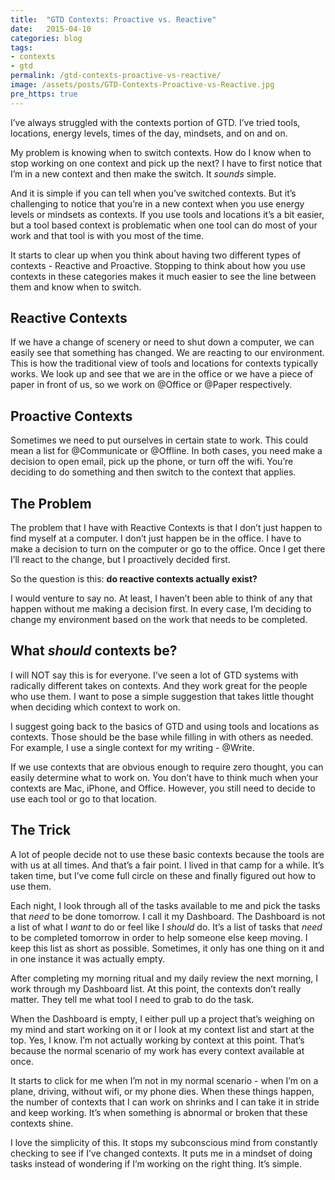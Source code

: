 ```yaml
---
title:  "GTD Contexts: Proactive vs. Reactive"
date:   2015-04-10
categories: blog
tags:
- contexts
- gtd
permalink: /gtd-contexts-proactive-vs-reactive/
image: /assets/posts/GTD-Contexts-Proactive-vs-Reactive.jpg
pre_https: true
---
```


I’ve always struggled with the contexts portion of GTD. I’ve tried tools, locations, energy levels, times of the day, mindsets, and on and on.

<!--more-->

My problem is knowing when to switch contexts. How do I know when to stop working on one context and pick up the next? I have to first notice that I’m in a new context and then make the switch. It _sounds_ simple.

And it is simple if you can tell when you’ve switched contexts. But it’s challenging to notice that you’re in a new context when you use energy levels or mindsets as contexts. If you use tools and locations it’s a bit easier, but a tool based context is problematic when one tool can do most of your work and that tool is with you most of the time.

It starts to clear up when you think about having two different types of contexts - Reactive and Proactive. Stopping to think about how you use contexts in these categories makes it much easier to see the line between them and know when to switch.

## Reactive Contexts

If we have a change of scenery or need to shut down a computer, we can easily see that something has changed. We are reacting to our environment. This is how the traditional view of tools and locations for contexts typically works. We look up and see that we are in the office or we have a piece of paper in front of us, so we work on @Office or @Paper respectively.

## Proactive Contexts

Sometimes we need to put ourselves in certain state to work. This could mean a list for @Communicate or @Offline. In both cases, you need make a decision to open email, pick up the phone, or turn off the wifi. You’re deciding to do something and then switch to the context that applies.

## The Problem

The problem that I have with Reactive Contexts is that I don’t just happen to find myself at a computer. I don’t just happen be in the office. I have to make a decision to turn on the computer or go to the office. Once I get there I’ll react to the change, but I proactively decided first.

So the question is this: **do reactive contexts actually exist?**

I would venture to say no. At least, I haven’t been able to think of any that happen without me making a decision first. In every case, I’m deciding to change my environment based on the work that needs to be completed.

## What _should_ contexts be?

I will NOT say this is for everyone. I’ve seen a lot of GTD systems with radically different takes on contexts. And they work great for the people who use them. I want to pose a simple suggestion that takes little thought when deciding which context to work on.

I suggest going back to the basics of GTD and using tools and locations as contexts. Those should be the base while filling in with others as needed. For example, I use a single context for my writing - @Write.

If we use contexts that are obvious enough to require zero thought, you can easily determine what to work on. You don’t have to think much when your contexts are Mac, iPhone, and Office. However, you still need to decide to use each tool or go to that location.

## The Trick

A lot of people decide not to use these basic contexts because the tools are with us at all times. And that’s a fair point. I lived in that camp for a while. It’s taken time, but I’ve come full circle on these and finally figured out how to use them.

Each night, I look through all of the tasks available to me and pick the tasks that _need_ to be done tomorrow. I call it my Dashboard. The Dashboard is not a list of what I _want_ to do or feel like I _should_ do. It’s a list of tasks that _need_ to be completed tomorrow in order to help someone else keep moving. I keep this list as short as possible. Sometimes, it only has one thing on it and in one instance it was actually empty.

After completing my morning ritual and my daily review the next morning, I work through my Dashboard list. At this point, the contexts don’t really matter. They tell me what tool I need to grab to do the task.

When the Dashboard is empty, I either pull up a project that’s weighing on my mind and start working on it or I look at my context list and start at the top. Yes, I know. I’m not actually working by context at this point. That’s because the normal scenario of my work has every context available at once.

It starts to click for me when I’m not in my normal scenario - when I’m on a plane, driving, without wifi, or my phone dies. When these things happen, the number of contexts that I can work on shrinks and I can take it in stride and keep working. It’s when something is abnormal or broken that these contexts shine.

I love the simplicity of this. It stops my subconscious mind from constantly checking to see if I’ve changed contexts. It puts me in a mindset of doing tasks instead of wondering if I’m working on the right thing. It’s simple.